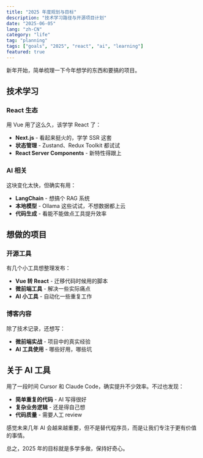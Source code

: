 ```yaml
---
title: "2025 年度规划与目标"
description: "技术学习路径与开源项目计划"
date: "2025-06-05"
lang: "zh-CN"
category: "life"
tag: "planning"
tags: ["goals", "2025", "react", "ai", "learning"]
featured: true
---
```


新年开始，简单梳理一下今年想学的东西和要搞的项目。

## 技术学习

### React 生态

用 Vue 用了这么久，该学学 React 了：

- **Next.js** - 看起来挺火的，学学 SSR 这套
- **状态管理** - Zustand、Redux Toolkit 都试试
- **React Server Components** - 新特性得跟上

### AI 相关

这块变化太快，但确实有用：

- **LangChain** - 想搞个 RAG 系统
- **本地模型** - Ollama 这些试试，不想数据都上云
- **代码生成** - 看能不能做点工具提升效率

## 想做的项目

### 开源工具

有几个小工具想整理发布：

- **Vue 转 React** - 迁移代码时候用的脚本
- **微前端工具** - 解决一些实际痛点
- **AI 小工具** - 自动化一些重复工作

### 博客内容

除了技术记录，还想写：

- **微前端实战** - 项目中的真实经验
- **AI 工具使用** - 哪些好用，哪些坑

## 关于 AI 工具

用了一段时间 Cursor 和 Claude Code，确实提升不少效率。不过也发现：

- **简单重复的代码** - AI 写得很好
- **复杂业务逻辑** - 还是得自己想
- **代码质量** - 需要人工 review

感觉未来几年 AI 会越来越重要，但不是替代程序员，而是让我们专注于更有价值的事情。

总之，2025 年的目标就是多学多做，保持好奇心。
